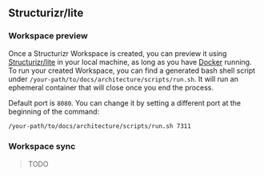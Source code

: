 
## Structurizr/lite

### Workspace preview

Once a Structurizr Workspace is created, you can preview it using [Structurizr/lite](https://docs.structurizr.com/lite) in your local machine, as long as you have [Docker](https://www.docker.com/products/docker-desktop/) running. To run your created Workspace, you can find a generated bash shell script under `/your-path/to/docs/architecture/scripts/run.sh`. It will run an ephemeral container that will close once you end the process.

Default port is `8080`. You can change it by setting a different port at the beginning of the command:

```bash
/your-path/to/docs/architecture/scripts/run.sh 7311
```

### Workspace sync

> TODO
